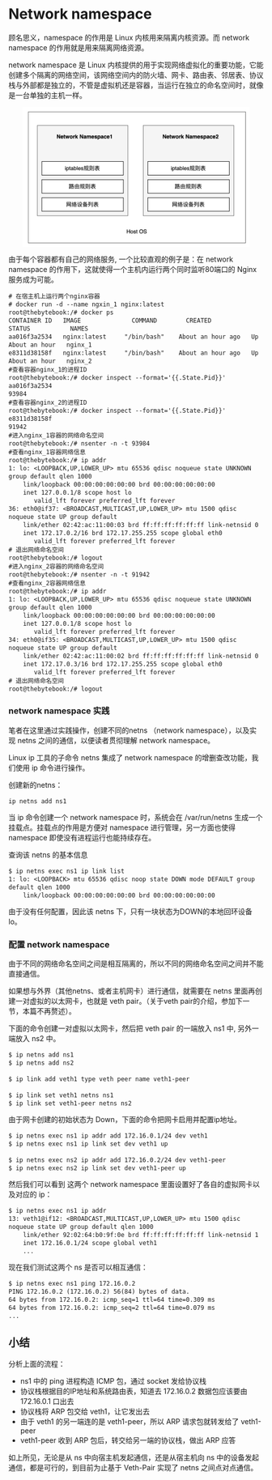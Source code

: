 # Network namespace

顾名思义，namespace 的作用是 Linux 内核用来隔离内核资源。而 network namespace 的作用就是用来隔离网络资源。

network namespace 是 Linux 内核提供的用于实现网络虚拟化的重要功能，它能创建多个隔离的网络空间，该网络空间内的防火墙、网卡、路由表、邻居表、协议栈与外部都是独立的，不管是虚拟机还是容器，当运行在独立的命名空间时，就像是一台单独的主机一样。


<div  align="center">
	<img src="../assets/net-namespace.png" width = "450"  align=center />
</div>

由于每个容器都有自己的网络服务, 一个比较直观的例子是：在 network namespace 的作用下，这就使得一个主机内运行两个同时监听80端口的 Nginx 服务成为可能。
```
# 在宿主机上运行两个nginx容器
# docker run -d --name ngxin_1 nginx:latest
root@thebytebook:/# docker ps
CONTAINER ID   IMAGE              COMMAND        CREATED             STATUS           NAMES
aa016f3a2534   nginx:latest     "/bin/bash"    About an hour ago   Up About an hour   nginx_1
e8311d38158f   nginx:latest     "/bin/bash"    About an hour ago   Up About an hour   nginx_2  
#查看容器nginx_1的进程ID
root@thebytebook:/# docker inspect --format='{{.State.Pid}}' aa016f3a2534
93984 
#查看容器nginx_2的进程ID
root@thebytebook:/# docker inspect --format='{{.State.Pid}}' e8311d38158f
91942 
#进入nginx_1容器的网络命名空间
root@thebytebook:/# nsenter -n -t 93984
#查看nginx_1容器网络信息
root@thebytebook:/# ip addr
1: lo: <LOOPBACK,UP,LOWER_UP> mtu 65536 qdisc noqueue state UNKNOWN group default qlen 1000
    link/loopback 00:00:00:00:00:00 brd 00:00:00:00:00:00
    inet 127.0.0.1/8 scope host lo
       valid_lft forever preferred_lft forever
36: eth0@if37: <BROADCAST,MULTICAST,UP,LOWER_UP> mtu 1500 qdisc noqueue state UP group default 
    link/ether 02:42:ac:11:00:03 brd ff:ff:ff:ff:ff:ff link-netnsid 0
    inet 172.17.0.2/16 brd 172.17.255.255 scope global eth0
       valid_lft forever preferred_lft forever
# 退出网络命名空间
root@thebytebook:/# logout
#进入nginx_2容器的网络命名空间
root@thebytebook:/# nsenter -n -t 91942
#查看nginx_2容器网络信息
root@thebytebook:/# ip addr
1: lo: <LOOPBACK,UP,LOWER_UP> mtu 65536 qdisc noqueue state UNKNOWN group default qlen 1000
    link/loopback 00:00:00:00:00:00 brd 00:00:00:00:00:00
    inet 127.0.0.1/8 scope host lo
       valid_lft forever preferred_lft forever
34: eth0@if35: <BROADCAST,MULTICAST,UP,LOWER_UP> mtu 1500 qdisc noqueue state UP group default 
    link/ether 02:42:ac:11:00:02 brd ff:ff:ff:ff:ff:ff link-netnsid 0
    inet 172.17.0.3/16 brd 172.17.255.255 scope global eth0
       valid_lft forever preferred_lft forever
# 退出网络命名空间
root@thebytebook:/# logout
```

### network namespace 实践

笔者在这里通过实践操作，创建不同的netns （network namespace），以及实现 netns 之间的通信，以便读者贯彻理解 network namespace。

Linux ip 工具的子命令 netns 集成了 network namespace 的增删查改功能，我们使用 ip 命令进行操作。

创建新的netns：

```
ip netns add ns1
```

当 ip 命令创建一个 network namespace 时，系统会在 /var/run/netns 生成一个挂载点。挂载点的作用是方便对 namespace 进行管理，另一方面也使得 namespace 即使没有进程运行也能持续存在。

查询该 netns 的基本信息

```
$ ip netns exec ns1 ip link list
1: lo: <LOOPBACK> mtu 65536 qdisc noop state DOWN mode DEFAULT group default qlen 1000
    link/loopback 00:00:00:00:00:00 brd 00:00:00:00:00:00
```

由于没有任何配置，因此该 netns 下，只有一块状态为DOWN的本地回环设备lo。

### 配置 network namespace

由于不同的网络命名空间之间是相互隔离的，所以不同的网络命名空间之间并不能直接通信。

如果想与外界（其他netns、或者主机网卡）进行通信，就需要在 netns 里面再创建一对虚拟的以太网卡，也就是 veth pair。（关于veth pair的介绍，参加下一节，本篇不再赘述）。

下面的命令创建一对虚拟以太网卡，然后把 veth pair 的一端放入 ns1 中, 另外一端放入 ns2 中。

```
$ ip netns add ns1
$ ip netns add ns2

$ ip link add veth1 type veth peer name veth1-peer

$ ip link set veth1 netns ns1
$ ip link set veth1-peer netns ns2
```
由于网卡创建的初始状态为 Down，下面的命令把网卡启用并配置ip地址。

```
$ ip netns exec ns1 ip addr add 172.16.0.1/24 dev veth1
$ ip netns exec ns1 ip link set dev veth1 up

$ ip netns exec ns2 ip addr add 172.16.0.2/24 dev veth1-peer
$ ip netns exec ns2 ip link set dev veth1-peer up
```

然后我们可以看到 这两个 network namespace 里面设置好了各自的虚拟网卡以及对应的 ip：

```
$ ip netns exec ns1 ip addr
13: veth1@if12: <BROADCAST,MULTICAST,UP,LOWER_UP> mtu 1500 qdisc noqueue state UP group default qlen 1000
    link/ether 92:02:64:b0:9f:0e brd ff:ff:ff:ff:ff:ff link-netnsid 1
    inet 172.16.0.1/24 scope global veth1
    ...
```

现在我们测试这两个 ns 是否可以相互通信：

```
$ ip netns exec ns1 ping 172.16.0.2
PING 172.16.0.2 (172.16.0.2) 56(84) bytes of data.
64 bytes from 172.16.0.2: icmp_seq=1 ttl=64 time=0.309 ms
64 bytes from 172.16.0.2: icmp_seq=2 ttl=64 time=0.079 ms
...
```

## 小结

分析上面的流程：

- ns1 中的 ping 进程构造 ICMP 包，通过 socket 发给协议栈
- 协议栈根据目的IP地址和系统路由表，知道去 172.16.0.2 数据包应该要由 172.16.0.1 口出去
- 协议栈将 ARP 包交给 veth1，让它发出去
- 由于 veth1 的另一端连的是 veth1-peer，所以 ARP 请求包就转发给了 veth1-peer
- veth1-peer 收到 ARP 包后，转交给另一端的协议栈，做出 ARP 应答

如上所见，无论是从 ns 中向宿主机发起通信，还是从宿主机向 ns 中的设备发起通信，都是可行的，到目前为止基于 Veth-Pair 实现了 netns 之间点对点通信。

